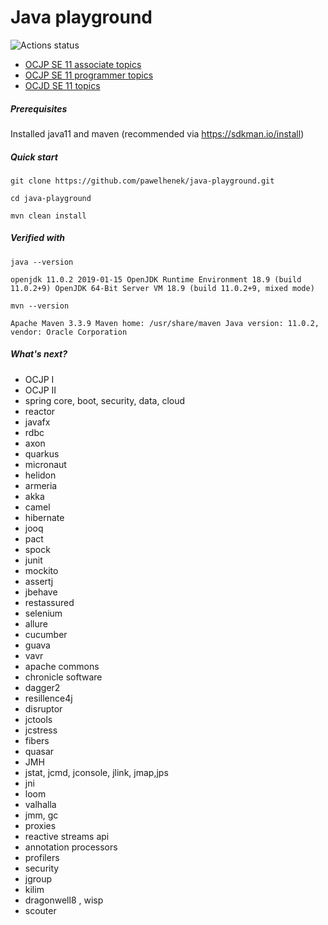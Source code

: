 Java playground
===

![Actions status](https://action-badges.now.sh/pawelhenek/java-playground)

- [OCJP SE 11 associate topics](OCJP_SE_11_ASSOCIATE.md)
- [OCJP SE 11 programmer topics](OCJP_SE_11_PROGRAMMER.md)
- [OCJD SE 11 topics](JAVA_SE_11_DEVELOPER.md)

##### Prerequisites

Installed java11 and maven (recommended via https://sdkman.io/install)

##### Quick start

`git clone https://github.com/pawelhenek/java-playground.git`

`cd java-playground`

`mvn clean install`

##### Verified with

`java --version`

`openjdk 11.0.2 2019-01-15
OpenJDK Runtime Environment 18.9 (build 11.0.2+9)
OpenJDK 64-Bit Server VM 18.9 (build 11.0.2+9, mixed mode)`

`mvn --version`

`Apache Maven 3.3.9
Maven home: /usr/share/maven
Java version: 11.0.2, vendor: Oracle Corporation`

##### What's next?

- OCJP I
- OCJP II
- spring core, boot, security, data, cloud
- reactor
- javafx
- rdbc
- axon
- quarkus
- micronaut
- helidon
- armeria
- akka
- camel
- hibernate
- jooq
- pact
- spock
- junit
- mockito
- assertj
- jbehave
- restassured
- selenium
- allure
- cucumber
- guava
- vavr
- apache commons
- chronicle software
- dagger2
- resillence4j
- disruptor 
- jctools
- jcstress
- fibers
- quasar
- JMH 
- jstat, jcmd, jconsole, jlink, jmap,jps
- jni 
- loom
- valhalla 
- jmm, gc
- proxies
- reactive streams api
- annotation processors
- profilers
- security
- jgroup
- kilim
- dragonwell8 , wisp
- scouter
